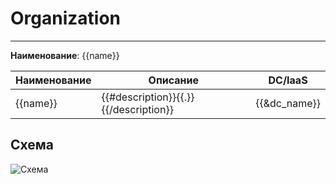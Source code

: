 # Organization
***  
**Наименование**: {{name}}

| Наименование | Описание                              | DC/IaaS  |
|--------------|---------------------------------------|----------|
| {{name}}     | {{#description}}{{.}}{{/description}} | {{&dc_name}}         |


## Схема

![Схема](@entity/{{entity}}/schema?id={{id}})
